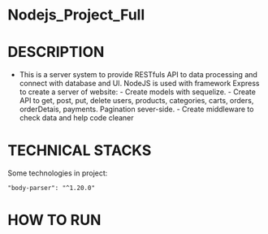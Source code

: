 # Nodejs_Project_Full

# DESCRIPTION

- This is a server system to provide RESTfuls API to data processing and connect with database and UI. NodeJS is used with framework Express to create a server of website: - Create models with sequelize. - Create API to get, post, put, delete users, products, categories, carts, orders, orderDetais, payments. Pagination sever-side. - Create middleware to check data and help code cleaner

# TECHNICAL STACKS

Some technologies in project:

```
"body-parser": "^1.20.0"
```

# HOW TO RUN
